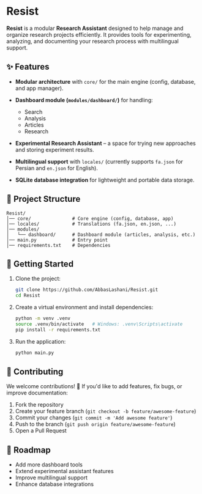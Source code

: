 # Resist

**Resist** is a modular **Research Assistant** designed to help manage and organize research projects efficiently.
It provides tools for experimenting, analyzing, and documenting your research process with multilingual support.

## ✨ Features

* **Modular architecture** with `core/` for the main engine (config, database, and app manager).
* **Dashboard module (`modules/dashboard/`)** for handling:

  * Search
  * Analysis
  * Articles
  * Research
* **Experimental Research Assistant** – a space for trying new approaches and storing experiment results.
* **Multilingual support** with `locales/` (currently supports `fa.json` for Persian and `en.json` for English).
* **SQLite database integration** for lightweight and portable data storage.

## 📂 Project Structure

```
Resist/
│── core/               # Core engine (config, database, app)
│── locales/            # Translations (fa.json, en.json, ...)
│── modules/
│   └── dashboard/      # Dashboard module (articles, analysis, etc.)
│── main.py             # Entry point
│── requirements.txt    # Dependencies
```

## 🚀 Getting Started

1. Clone the project:

   ```bash
   git clone https://github.com/AbbasLashani/Resist.git
   cd Resist
   ```

2. Create a virtual environment and install dependencies:

   ```bash
   python -m venv .venv
   source .venv/bin/activate   # Windows: .venv\Scripts\activate
   pip install -r requirements.txt
   ```

3. Run the application:

   ```bash
   python main.py
   ```

## 🤝 Contributing

We welcome contributions! 🎉
If you'd like to add features, fix bugs, or improve documentation:

1. Fork the repository
2. Create your feature branch (`git checkout -b feature/awesome-feature`)
3. Commit your changes (`git commit -m 'Add awesome feature'`)
4. Push to the branch (`git push origin feature/awesome-feature`)
5. Open a Pull Request

## 📌 Roadmap

* Add more dashboard tools
* Extend experimental assistant features
* Improve multilingual support
* Enhance database integrations
